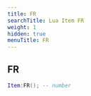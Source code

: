 ```yaml
---
title: FR
searchTitle: Lua Item FR
weight: 1
hidden: true
menuTitle: FR
---
```

## FR
```lua
Item:FR(); -- number
```